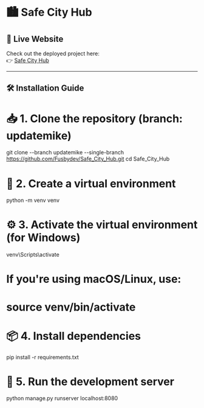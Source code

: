 # 🏙️ Safe City Hub

## 🚀 Live Website

Check out the deployed project here:  
👉 [Safe City Hub](https://safe-city-hub.onrender.com/safecityhub/home/)

---

## 🛠️ Installation Guide

# 📥 1. Clone the repository (branch: updatemike)
git clone --branch updatemike --single-branch https://github.com/Fusbydev/Safe_City_Hub.git
cd Safe_City_Hub

# 🧪 2. Create a virtual environment
python -m venv venv

# ⚙️ 3. Activate the virtual environment (for Windows)
venv\Scripts\activate
# If you're using macOS/Linux, use:
# source venv/bin/activate

# 📦 4. Install dependencies
pip install -r requirements.txt

# 🚀 5. Run the development server
python manage.py runserver localhost:8080

